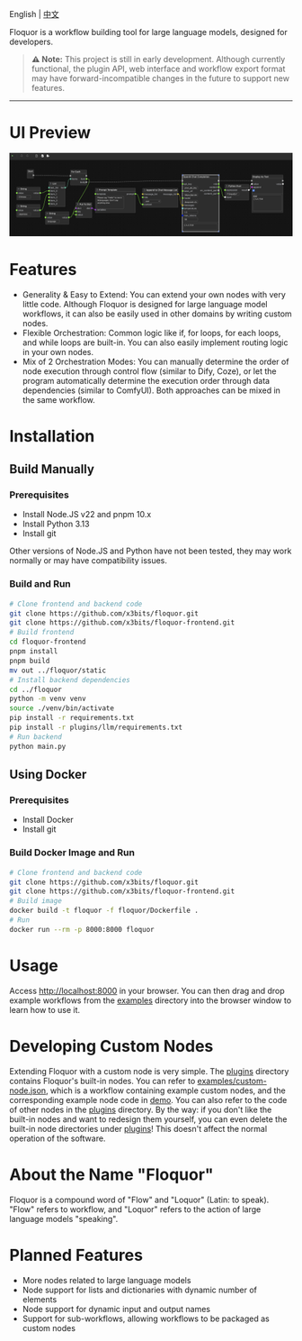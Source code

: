 English | [中文](README_CN.md)

Floquor is a workflow building tool for large language models, designed for developers.

> **⚠️ Note:** This project is still in early development. Although currently functional, the plugin API, web interface and workflow export format may have forward-incompatible changes in the future to support new features.

---

# UI Preview
![for-each-language-say-hello](docs/images/for-each-language-say-hello.png)

# Features
- Generality & Easy to Extend: You can extend your own nodes with very little code. Although Floquor is designed for large language model workflows, it can also be easily used in other domains by writing custom nodes.
- Flexible Orchestration: Common logic like if, for loops, for each loops, and while loops are built-in. You can also easily implement routing logic in your own nodes.
- Mix of 2 Orchestration Modes: You can manually determine the order of node execution through control flow (similar to Dify, Coze), or let the program automatically determine the execution order through data dependencies (similar to ComfyUI). Both approaches can be mixed in the same workflow.

# Installation
## Build Manually
### Prerequisites
- Install Node.JS v22 and pnpm 10.x
- Install Python 3.13
- Install git

Other versions of Node.JS and Python have not been tested, they may work normally or may have compatibility issues.

### Build and Run
```bash
# Clone frontend and backend code
git clone https://github.com/x3bits/floquor.git
git clone https://github.com/x3bits/floquor-frontend.git
# Build frontend
cd floquor-frontend
pnpm install
pnpm build
mv out ../floquor/static
# Install backend dependencies
cd ../floquor
python -m venv venv
source ./venv/bin/activate
pip install -r requirements.txt
pip install -r plugins/llm/requirements.txt
# Run backend
python main.py
```

## Using Docker
### Prerequisites
- Install Docker
- Install git
### Build Docker Image and Run
```bash
# Clone frontend and backend code
git clone https://github.com/x3bits/floquor.git
git clone https://github.com/x3bits/floquor-frontend.git
# Build image
docker build -t floquor -f floquor/Dockerfile .
# Run
docker run --rm -p 8000:8000 floquor
```

# Usage
Access [http://localhost:8000](http://localhost:8000) in your browser.
You can then drag and drop example workflows from the [examples](examples) directory into the browser window to learn how to use it.

# Developing Custom Nodes
Extending Floquor with a custom node is very simple. The [plugins](plugins) directory contains Floquor's built-in nodes. You can refer to [examples/custom-node.json](examples/custom-node.json), which is a workflow containing example custom nodes, and the corresponding example node code in [demo](plugins/demo). You can also refer to the code of other nodes in the [plugins](plugins) directory.
By the way: if you don't like the built-in nodes and want to redesign them yourself, you can even delete the built-in node directories under [plugins](plugins)! This doesn't affect the normal operation of the software.

# About the Name "Floquor"
Floquor is a compound word of "Flow" and "Loquor" (Latin: to speak). "Flow" refers to workflow, and "Loquor" refers to the action of large language models "speaking".

# Planned Features
- More nodes related to large language models
- Node support for lists and dictionaries with dynamic number of elements
- Node support for dynamic input and output names
- Support for sub-workflows, allowing workflows to be packaged as custom nodes


